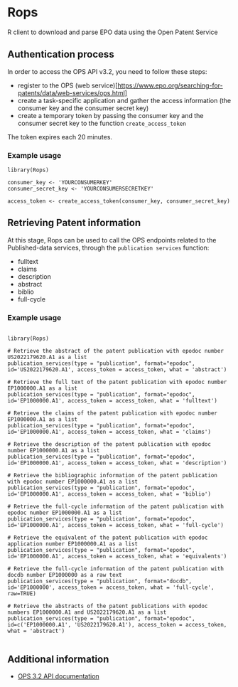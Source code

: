 # Rops

R client to download and parse EPO data using the Open Patent Service

## Authentication process

In order to access the OPS API v3.2, you need to follow these steps:

* register to the OPS (web service)[https://www.epo.org/searching-for-patents/data/web-services/ops.html]
* create a task-specific application and gather the access information (the consumer key and the consumer secret key)
* create a temporary token by passing the consumer key and the consumer secret key to the function `create_access_token`

The token expires each 20 minutes. 

### Example usage

```{r}
library(Rops)

consumer_key <- 'YOURCONSUMERKEY'
consumer_secret_key <- 'YOURCONSUMERSECRETKEY'

access_token <- create_access_token(consumer_key, consumer_secret_key)

```


## Retrieving Patent information

At this stage, Rops can be used to call the OPS endpoints related to the Published-data services, through the `publication services` function:

* fulltext
* claims
* description
* abstract
* biblio
* full-cycle


### Example usage

```{r}

library(Rops)

# Retrieve the abstract of the patent publication with epodoc number US2022179620.A1 as a list
publication_services(type = "publication", format="epodoc", id='US2022179620.A1', access_token = access_token, what = 'abstract')

# Retrieve the full text of the patent publication with epodoc number EP1000000.A1 as a list
publication_services(type = "publication", format="epodoc", id='EP1000000.A1', access_token = access_token, what = 'fulltext')

# Retrieve the claims of the patent publication with epodoc number EP1000000.A1 as a list
publication_services(type = "publication", format="epodoc", id='EP1000000.A1', access_token = access_token, what = 'claims')

# Retrieve the description of the patent publication with epodoc number EP1000000.A1 as a list
publication_services(type = "publication", format="epodoc", id='EP1000000.A1', access_token = access_token, what = 'description')

# Retrieve the bibliographic information of the patent publication with epodoc number EP1000000.A1 as a list
publication_services(type = "publication", format="epodoc", id='EP1000000.A1', access_token = access_token, what = 'biblio')

# Retrieve the full-cycle information of the patent publication with epodoc number EP1000000.A1 as a list
publication_services(type = "publication", format="epodoc", id='EP1000000.A1', access_token = access_token, what = 'full-cycle')

# Retrieve the equivalent of the patent publication with epodoc application number EP1000000.A1 as a list
publication_services(type = "publication", format="epodoc", id='EP1000000.A1', access_token = access_token, what = 'equivalents')

# Retrieve the full-cycle information of the patent publication with docdb number EP1000000 as a raw text
publication_services(type = "publication", format="docdb", id='EP1000000', access_token = access_token, what = 'full-cycle', raw=TRUE)

# Retrieve the abstracts of the patent publications with epodoc numbers EP1000000.A1 and US2022179620.A1 as a list
publication_services(type = "publication", format="epodoc", id=c('EP1000000.A1', 'US2022179620.A1'), access_token = access_token, what = 'abstract')


```

## Additional information

* [OPS 3.2 API documentation](http://documents.epo.org/projects/babylon/eponet.nsf/0/F3ECDCC915C9BCD8C1258060003AA712/$File/ops_v3.2_documentation_-_version_1.3.18_en.pdf)
